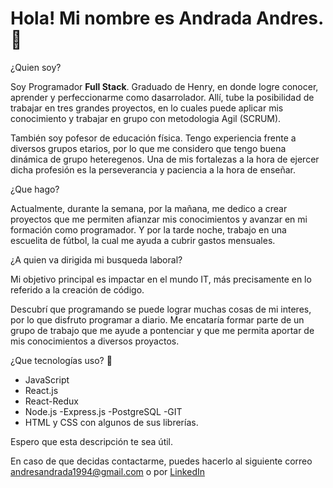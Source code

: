# Hola! Mi nombre es Andrada Andres. :wave:	

¿Quien soy?

Soy Programador **Full Stack**. Graduado de Henry, en donde logre conocer, aprender y perfeccionarme como dasarrolador. Allí, tube la posibilidad de trabajar en tres grandes proyectos, en lo cuales puede aplicar mis conocimiento y trabajar en grupo con metodologia Agil (SCRUM).

También soy pofesor de educación física. Tengo experiencia frente a diversos grupos etarios, por lo que me considero que tengo buena dinámica de grupo heteregenos. Una de mis fortalezas a la hora de ejercer dicha profesión es la perseverancia y paciencia a la hora de enseñar.

¿Que hago?

Actualmente, durante la semana, por la mañana, me dedico a crear proyectos que me permiten afianzar mis conocimientos y avanzar en mi formación como programador. Y por la tarde noche, trabajo en una escuelita de fútbol, la cual me ayuda a cubrir gastos mensuales.

¿A quien va dirigida mi busqueda laboral?

Mi objetivo principal es impactar en el mundo IT, más precisamente en lo referido a la creación de código.

Descubrí que programando se puede lograr muchas cosas de mi interes, por lo que disfruto programar a diario. Me encataría formar parte de un grupo de trabajo que me ayude a pontenciar y que me permita aportar de mis conocimientos a diversos proyactos.

¿Que tecnologías uso? :muscle:	

- JavaScript
- React.js
- React-Redux
- Node.js -Express.js -PostgreSQL -GIT
- HTML y CSS con algunos de sus librerías.

Espero que esta descripción te sea útil.

En caso de que decidas contactarme, puedes hacerlo al siguiente correo andresandrada1994@gmail.com o por [LinkedIn](https://www.linkedin.com/in/andr%C3%A9s-alfredo-andrada-1a83261b5/)
